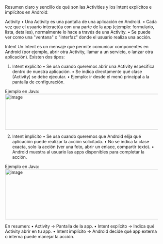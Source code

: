 Resumen claro y sencillo de qué son las Activities y los Intent explícitos e implícitos en Android:

Activity
•	Una Activity es una pantalla de una aplicación en Android.
•	Cada vez que el usuario interactúa con una parte de la app (ejemplo: formulario, lista, detalles), normalmente lo hace a través de una Activity.
•	Se puede ver como una "ventana" o "interfaz" donde el usuario realiza una acción.

Intent
Un Intent es un mensaje que permite comunicar componentes en Android (por ejemplo, abrir otra Activity, llamar a un servicio, o lanzar otra aplicación).
Existen dos tipos:
1. Intent explícito
•	Se usa cuando queremos abrir una Activity específica dentro de nuestra aplicación.
•	Se indica directamente qué clase (Activity) se debe ejecutar.
•	Ejemplo: ir desde el menú principal a la pantalla de configuración.

Ejemplo en Java:
<img width="1099" height="117" alt="image" src="https://github.com/user-attachments/assets/a8eb73bc-717e-43fd-9ea0-543399911698" />


2. Intent implícito
•	Se usa cuando queremos que Android elija qué aplicación puede realizar la acción solicitada.
•	No se indica la clase exacta, solo la acción (ver una foto, abrir un enlace, compartir texto).
•	Android muestra al usuario las apps disponibles para completar la acción.

Ejemplo en Java:
<img width="911" height="165" alt="image" src="https://github.com/user-attachments/assets/11dc9f53-5972-4222-88fd-5389179cc505" />

En resumen:
•	Activity → Pantalla de la app.
•	Intent explícito → Indica qué Activity abrir en tu app.
•	Intent implícito → Android decide qué app externa o interna puede manejar la acción.



